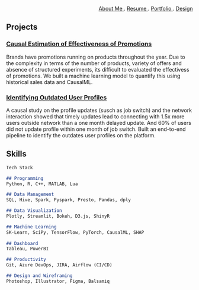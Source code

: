 <div style="text-align: right">
 
   <a href = "https://www.linkedin.com/in/ezhilvelme/" > About Me </a> . 
   <a href = "https://drive.google.com/file/d/1LAy5Ol2dtCn14x_uI9mE7Lu4mIqhyvba/view?usp=sharing" > Resume </a> . 
   <a href = "https://ezhilvel.github.io/portfolio/" > Portfolio </a> . 
   <a href = "https://www.behance.net/ezhilvelme" > Design </a> 

</div>

## Projects


### [Causal Estimation of Effectiveness of Promotions](https://drive.google.com/file/d/1xBxXan-ZR17WQmIDku_YSJwd_tlFP8W8/view?usp=sharing)

Brands have promotions running on products throughout the year. Due to the complexity in terms of the number of products, variety of offers and absence of structured experiments, its difficult to evaluated the effectivess of promotions. We built a machine learning model to quantify this using historical sales data and CausalML.

### [Identifying Outdated User Profiles](https://drive.google.com/file/d/1xBxXan-ZR17WQmIDku_YSJwd_tlFP8W8/view?usp=sharing)

A causal study on the profile updates (susch as job switch) and the network interaction showed that timely updates lead to connecting with 1.5x more users outside network than a one month delayed update. And 60% of users did not update profile within one month of job switch. Built an end-to-end pipeline to identify the outdates user profiles on the platform.


## Skills

```markdown
Tech Stack

## Programming 
Python, R, C++, MATLAB, Lua

## Data Management
SQL, Hive, Spark, Pyspark, Presto, Pandas, dply

## Data Visualization 
Plotly, Streamlit, Bokeh, D3.js, ShinyR

## Machine Learning
SK-Learn, SciPy, TensorFlow, PyTorch, CausalML, SHAP
 
## Dashboard
Tableau, PowerBI

## Productivity 
Git, Azure DevOps, JIRA, Airflow (CI/CD)

## Design and Wireframing
Photoshop, Illustrator, Figma, Balsamiq

```

